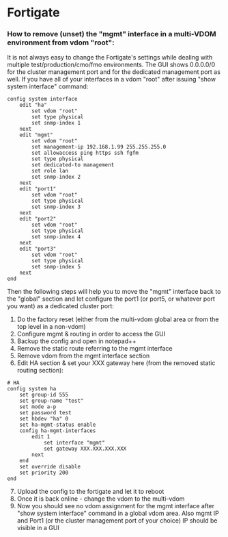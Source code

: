 # Fortigate
### How to remove (unset) the "mgmt" interface in a multi-VDOM environment from vdom "root":
It is not always easy to change the Fortigate's settings while dealing with multiple test/production/cmo/fmo environments.
The GUI shows 0.0.0.0/0 for the cluster management port and for the dedicated management port as well.
If you have all of your interfaces in a vdom "root" after issuing "show system interface" command:
```
config system interface
    edit "ha"
        set vdom "root"
        set type physical
        set snmp-index 1
    next
    edit "mgmt"
        set vdom "root"
        set management-ip 192.168.1.99 255.255.255.0
        set allowaccess ping https ssh fgfm
        set type physical
        set dedicated-to management
        set role lan
        set snmp-index 2
    next
    edit "port1"
        set vdom "root"
        set type physical
        set snmp-index 3
    next
    edit "port2"
        set vdom "root"
        set type physical
        set snmp-index 4
    next
    edit "port3"
        set vdom "root"
        set type physical
        set snmp-index 5
    next
end
```
Then the following steps will help you to move the "mgmt" interface back to the "global" section and let configure the port1 (or port5, or whatever port you want) as a dedicated cluster port:

1. Do the factory reset (either from the multi-vdom global area or from the top level in a non-vdom)
2. Configure mgmt & routing in order to access the GUI
3. Backup the config and open in notepad++
4. Remove the static route referring to the mgmt interface
5. Remove vdom from the mgmt interface section
6. Edit HA section & set your XXX gateway here (from the removed static routing section):
```
# HA
config system ha
    set group-id 555
    set group-name "test"
    set mode a-p
    set password test
    set hbdev "ha" 0 
    set ha-mgmt-status enable
    config ha-mgmt-interfaces
        edit 1
            set interface "mgmt"
            set gateway XXX.XXX.XXX.XXX
        next
    end
    set override disable
    set priority 200
end
```
7. Upload the config to the fortigate and let it to reboot
8. Once it is back online - change the vdom to the multi-vdom
9. Now you should see no vdom assignment for the mgmt interface after "show system interface" command in a global vdom area. Also mgmt IP and Port1 (or the cluster management port of your choice) IP should be visible in a GUI
